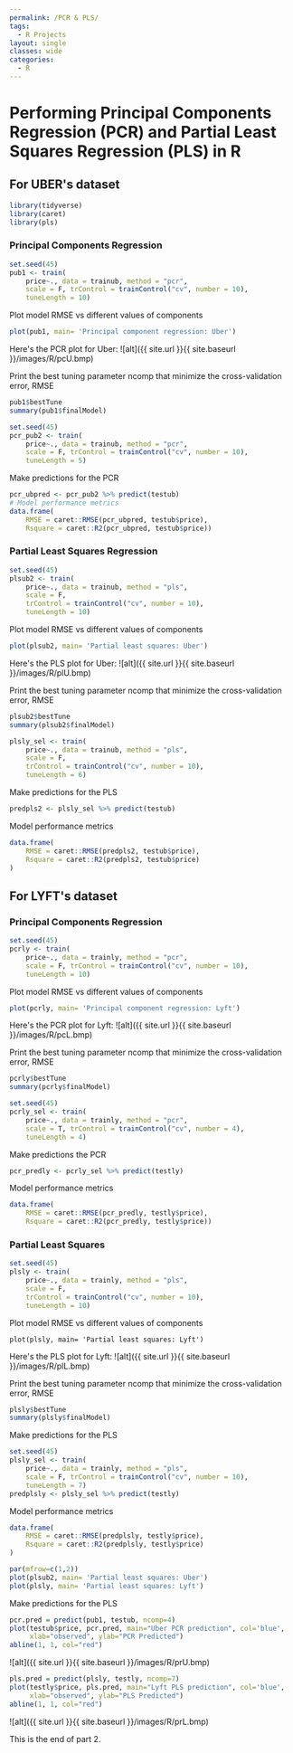 ```yaml
---
permalink: /PCR & PLS/
tags: 
  - R Projects
layout: single
classes: wide
categories:
  - R
---
```


# Performing Principal Components Regression (PCR) and Partial Least Squares Regression (PLS) in R

## For UBER's dataset

```r
library(tidyverse)
library(caret)
library(pls)
```

### Principal Components Regression

```r
set.seed(45)
pub1 <- train(
    price~., data = trainub, method = "pcr",
    scale = F, trControl = trainControl("cv", number = 10),
    tuneLength = 10)
```

Plot model RMSE vs different values of components

```r
plot(pub1, main= 'Principal component regression: Uber')
```
Here's the PCR plot for Uber: 
![alt]({{ site.url }}{{ site.baseurl }}/images/R/pcU.bmp)

Print the best tuning parameter ncomp that minimize the cross-validation error, RMSE

```r
pub1$bestTune
summary(pub1$finalModel)
```
```r
set.seed(45)
pcr_pub2 <- train(
    price~., data = trainub, method = "pcr",
    scale = F, trControl = trainControl("cv", number = 10),
    tuneLength = 5)
```

Make predictions for the PCR
```r
pcr_ubpred <- pcr_pub2 %>% predict(testub)
# Model performance metrics
data.frame(
    RMSE = caret::RMSE(pcr_ubpred, testub$price),
    Rsquare = caret::R2(pcr_ubpred, testub$price))
```
### Partial Least Squares Regression

```r
set.seed(45)
plsub2 <- train(
    price~., data = trainub, method = "pls",
    scale = F,
    trControl = trainControl("cv", number = 10),
    tuneLength = 10)
```
Plot model RMSE vs different values of components 
```r
plot(plsub2, main= 'Partial least squares: Uber')
```
Here's the PLS plot for Uber: 
![alt]({{ site.url }}{{ site.baseurl }}/images/R/plU.bmp)

Print the best tuning parameter ncomp that minimize the cross-validation error, RMSE
```r
plsub2$bestTune
summary(plsub2$finalModel)
```
```r
plsly_sel <- train(
    price~., data = trainub, method = "pls",
    scale = F,
    trControl = trainControl("cv", number = 10),
    tuneLength = 6)
```

Make predictions for the PLS
```r
predpls2 <- plsly_sel %>% predict(testub)
```
Model performance metrics
```r
data.frame(
    RMSE = caret::RMSE(predpls2, testub$price),
    Rsquare = caret::R2(predpls2, testub$price)
)
```

## For LYFT's dataset

### Principal Components Regression
```r
set.seed(45)
pcrly <- train(
    price~., data = trainly, method = "pcr",
    scale = F, trControl = trainControl("cv", number = 10),
    tuneLength = 10)
```

Plot model RMSE vs different values of components
```r
plot(pcrly, main= 'Principal component regression: Lyft')
```
Here's the PCR plot for Lyft: 
![alt]({{ site.url }}{{ site.baseurl }}/images/R/pcL.bmp)

Print the best tuning parameter ncomp that minimize the cross-validation error, RMSE

```r
pcrly$bestTune
summary(pcrly$finalModel)
```
```r
set.seed(45)
pcrly_sel <- train(
    price~., data = trainly, method = "pcr",
    scale = T, trControl = trainControl("cv", number = 4),
    tuneLength = 4)
```

Make predictions the PCR

```r
pcr_predly <- pcrly_sel %>% predict(testly)
```
Model performance metrics
```r
data.frame(
    RMSE = caret::RMSE(pcr_predly, testly$price),
    Rsquare = caret::R2(pcr_predly, testly$price))
```

### Partial Least Squares

```r
set.seed(45)
plsly <- train(
    price~., data = trainly, method = "pls",
    scale = F,
    trControl = trainControl("cv", number = 10),
    tuneLength = 10)
```
Plot model RMSE vs different values of components

```
plot(plsly, main= 'Partial least squares: Lyft')
```
Here's the PLS plot for Lyft: 
![alt]({{ site.url }}{{ site.baseurl }}/images/R/plL.bmp)

Print the best tuning parameter ncomp that minimize the cross-validation error, RMSE

```r
plsly$bestTune
summary(plsly$finalModel)
``` 

Make predictions for the PLS

```r
set.seed(45)
plsly_sel <- train(
    price~., data = trainly, method = "pls",
    scale = F, trControl = trainControl("cv", number = 10),
    tuneLength = 7)
predplsly <- plsly_sel %>% predict(testly)
```
Model performance metrics

```r
data.frame(
    RMSE = caret::RMSE(predplsly, testly$price),
    Rsquare = caret::R2(predplsly, testly$price)
)
```
```r
par(mfrow=c(1,2))
plot(plsub2, main= 'Partial least squares: Uber')
plot(plsly, main= 'Partial least squares: Lyft')
```

Make predictions for the PLS
```r
pcr.pred = predict(pub1, testub, ncomp=4)
plot(testub$price, pcr.pred, main="Uber PCR prediction", col='blue', 
     xlab="observed", ylab="PCR Predicted")
abline(1, 1, col="red")
```
![alt]({{ site.url }}{{ site.baseurl }}/images/R/prU.bmp)

```r
pls.pred = predict(plsly, testly, ncomp=7)
plot(testly$price, pls.pred, main="Lyft PLS prediction", col='blue', 
     xlab="observed", ylab="PLS Predicted")
abline(1, 1, col="red")
```
![alt]({{ site.url }}{{ site.baseurl }}/images/R/prL.bmp)

This is the end of part 2.
